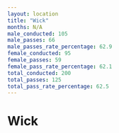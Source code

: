 ```yaml
---
layout: location
title: "Wick"
months: N/A
male_conducted: 105
male_passes: 66
male_passes_rate_percentage: 62.9
female_conducted: 95
female_passes: 59
female_pass_rate_percentage: 62.1
total_conducted: 200
total_passes: 125
total_pass_rate_percentage: 62.5
---
```


# Wick
